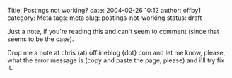 Title: Postings not working?
date: 2004-02-26 10:12
author: offby1
category: Meta
tags: meta
slug: postings-not-working
status: draft

Just a note, if you're reading this and can't seem to comment (since that seems to be the case).

Drop me a note at chris (at) offlineblog {dot} com and let me know, please, what the error message is (copy and paste the page, please) and i'll try fix it.
